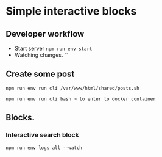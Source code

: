 # Simple interactive blocks

## Developer workflow
 - Start server
   `npm run env start`
 - Watching changes.
   ``

## Create some post
```
npm run env run cli /var/www/html/shared/posts.sh
```


`npm run env run cli bash > to enter to docker container`


## Blocks.
### Interactive search block
`npm run env logs all --watch`


